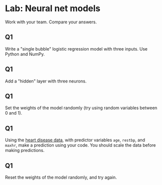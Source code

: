# Lab: Neural net models

Work with your team.  Compare your answers.

## Q1
Write a "single bubble" logistic regression model with three inputs.  Use Python and NumPy.

## Q1
Add a "hidden" layer with three neurons.

## Q1
Set the weights of the model randomly (try using random variables between 0 and 1).

## Q1
Using the [heart disease data](heart.csv), with predictor variables `age`, `restbp`, and `maxhr`, make a prediction using your code.  You should scale the data before making predictions.

## Q1
Reset the weights of the model randomly, and try again.
